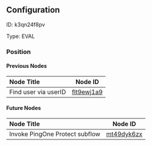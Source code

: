 # 
## Configuration
ID:  k3qn24f8pv

Type: EVAL 








### Position

#### Previous Nodes
| Node Title | Node ID |
| :------------- | ------------ |
| Find user via userID | [flt9ewj1a9](./flt9ewj1a9.md) | 
 
 #### Future Nodes
| Node Title | Node ID |
| :------------- | ------------ |
| Invoke PingOne Protect subflow |[mt49dyk6zx](./mt49dyk6zx.md) | 
